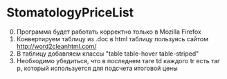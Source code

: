 # StomatologyPriceList

0. Программа будет работать корректно только в Mozilla Firefox
1. Конвертируем таблицу из .doc в html таблицу пользуясь сайтом http://word2cleanhtml.com/
2. В таблицу добавляем классы "table table-hover table-striped"
3. Необходимо убедиться, что в последнем таге td каждого tr есть таг p, который используется для подсчета итоговой цены

